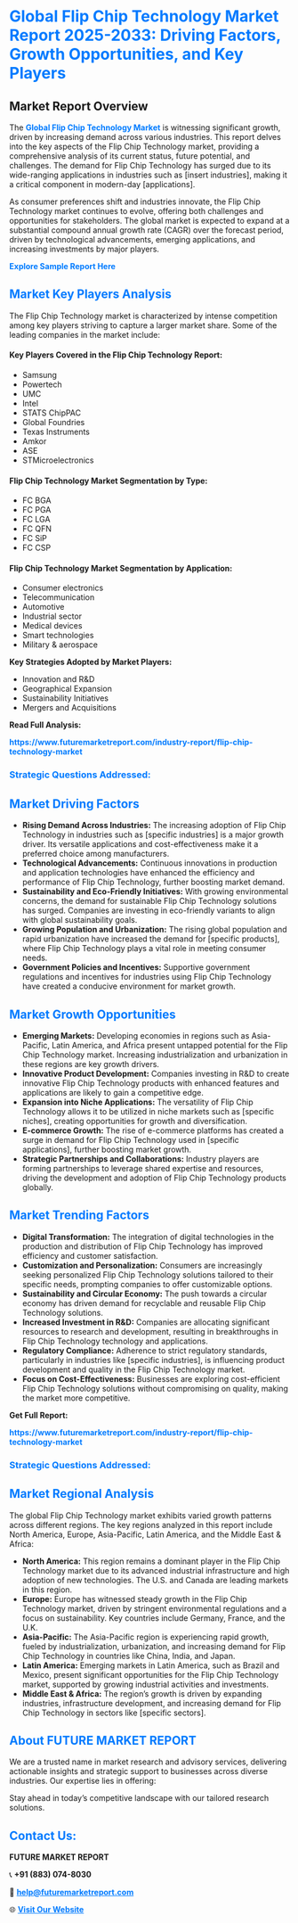 <h1 style="color: #007BFF;">Global Flip Chip Technology Market Report 2025-2033: Driving Factors, Growth Opportunities, and Key Players</h1>

<section id="overview">
<h2>Market Report Overview</h2>
<p>The <a href="https://www.futuremarketreport.com/industry-report/flip-chip-technology-market" style="color: #007BFF; text-decoration: none;"><strong>Global Flip Chip Technology Market</strong></a> is witnessing significant growth, driven by increasing demand across various industries. This report delves into the key aspects of the Flip Chip Technology market, providing a comprehensive analysis of its current status, future potential, and challenges. The demand for Flip Chip Technology has surged due to its wide-ranging applications in industries such as [insert industries], making it a critical component in modern-day [applications].</p>
<p>As consumer preferences shift and industries innovate, the Flip Chip Technology market continues to evolve, offering both challenges and opportunities for stakeholders. The global market is expected to expand at a substantial compound annual growth rate (CAGR) over the forecast period, driven by technological advancements, emerging applications, and increasing investments by major players.</p>
</section>

<section id="overview">
<p><a href="https://www.futuremarketreport.com/request-sample/reportId=75827" style="color: #007BFF; text-decoration: none;"><strong>Explore Sample Report Here</strong></a></p>
</section>

<section id="key-players">
<h2 style="color: #007BFF;">Market Key Players Analysis</h2>
<p>The Flip Chip Technology market is characterized by intense competition among key players striving to capture a larger market share. Some of the leading companies in the market include:</p>
<h4>Key Players Covered in the Flip Chip Technology Report:</h4>
<ul><li>Samsung</li><li>Powertech</li><li>UMC</li><li>Intel</li><li>STATS ChipPAC</li><li>Global Foundries</li><li>Texas Instruments</li><li>Amkor</li><li>ASE</li><li>STMicroelectronics</li></ul>
<h4>Flip Chip Technology Market Segmentation by Type:</h4>
<ul><li>FC BGA</li><li>FC PGA</li><li>FC LGA</li><li>FC QFN</li><li>FC SiP</li><li>FC CSP</li></ul>

<h4>Flip Chip Technology Market Segmentation by Application:</h4>
<ul><li>Consumer electronics</li><li>Telecommunication</li><li>Automotive</li><li>Industrial sector</li><li>Medical devices</li><li>Smart technologies</li><li>Military &amp; aerospace</li></ul>
<p><strong>Key Strategies Adopted by Market Players:</strong></p>
<ul>
<li>Innovation and R&D</li>
<li>Geographical Expansion</li>
<li>Sustainability Initiatives</li>
<li>Mergers and Acquisitions</li>
</ul>
</section>

<section>
<p><strong>Read Full Analysis: </strong></p><a href="https://www.futuremarketreport.com/industry-report/flip-chip-technology-market" style="color: #007BFF; text-decoration: none;"><strong>https://www.futuremarketreport.com/industry-report/flip-chip-technology-market</strong></a>
<h3 style="color: #007BFF;">Strategic Questions Addressed:</h3>
</section>

<section id="driving-factors">
<h2 style="color: #007BFF;">Market Driving Factors</h2>
<ul>
<li><strong>Rising Demand Across Industries:</strong> The increasing adoption of Flip Chip Technology in industries such as [specific industries] is a major growth driver. Its versatile applications and cost-effectiveness make it a preferred choice among manufacturers.</li>
<li><strong>Technological Advancements:</strong> Continuous innovations in production and application technologies have enhanced the efficiency and performance of Flip Chip Technology, further boosting market demand.</li>
<li><strong>Sustainability and Eco-Friendly Initiatives:</strong> With growing environmental concerns, the demand for sustainable Flip Chip Technology solutions has surged. Companies are investing in eco-friendly variants to align with global sustainability goals.</li>
<li><strong>Growing Population and Urbanization:</strong> The rising global population and rapid urbanization have increased the demand for [specific products], where Flip Chip Technology plays a vital role in meeting consumer needs.</li>
<li><strong>Government Policies and Incentives:</strong> Supportive government regulations and incentives for industries using Flip Chip Technology have created a conducive environment for market growth.</li>
</ul>
</section>

<section id="growth-opportunities">
<h2 style="color: #007BFF;">Market Growth Opportunities</h2>
<ul>
<li><strong>Emerging Markets:</strong> Developing economies in regions such as Asia-Pacific, Latin America, and Africa present untapped potential for the Flip Chip Technology market. Increasing industrialization and urbanization in these regions are key growth drivers.</li>
<li><strong>Innovative Product Development:</strong> Companies investing in R&D to create innovative Flip Chip Technology products with enhanced features and applications are likely to gain a competitive edge.</li>
<li><strong>Expansion into Niche Applications:</strong> The versatility of Flip Chip Technology allows it to be utilized in niche markets such as [specific niches], creating opportunities for growth and diversification.</li>
<li><strong>E-commerce Growth:</strong> The rise of e-commerce platforms has created a surge in demand for Flip Chip Technology used in [specific applications], further boosting market growth.</li>
<li><strong>Strategic Partnerships and Collaborations:</strong> Industry players are forming partnerships to leverage shared expertise and resources, driving the development and adoption of Flip Chip Technology products globally.</li>
</ul>
</section>

<section id="trending-factors">
<h2 style="color: #007BFF;">Market Trending Factors</h2>
<ul>
<li><strong>Digital Transformation:</strong> The integration of digital technologies in the production and distribution of Flip Chip Technology has improved efficiency and customer satisfaction.</li>
<li><strong>Customization and Personalization:</strong> Consumers are increasingly seeking personalized Flip Chip Technology solutions tailored to their specific needs, prompting companies to offer customizable options.</li>
<li><strong>Sustainability and Circular Economy:</strong> The push towards a circular economy has driven demand for recyclable and reusable Flip Chip Technology solutions.</li>
<li><strong>Increased Investment in R&D:</strong> Companies are allocating significant resources to research and development, resulting in breakthroughs in Flip Chip Technology technology and applications.</li>
<li><strong>Regulatory Compliance:</strong> Adherence to strict regulatory standards, particularly in industries like [specific industries], is influencing product development and quality in the Flip Chip Technology market.</li>
<li><strong>Focus on Cost-Effectiveness:</strong> Businesses are exploring cost-efficient Flip Chip Technology solutions without compromising on quality, making the market more competitive.</li>
</ul>
</section>

<section>
<p><strong>Get Full Report: </strong></p><a href="https://www.futuremarketreport.com/industry-report/flip-chip-technology-market" style="color: #007BFF; text-decoration: none;"><strong>https://www.futuremarketreport.com/industry-report/flip-chip-technology-market</strong></a>
<h3 style="color: #007BFF;">Strategic Questions Addressed:</h3>
</section>


<section id="regional-analysis">
<h2 style="color: #007BFF;">Market Regional Analysis</h2>
<p>The global Flip Chip Technology market exhibits varied growth patterns across different regions. The key regions analyzed in this report include North America, Europe, Asia-Pacific, Latin America, and the Middle East & Africa:</p>
<ul>
<li><strong>North America:</strong> This region remains a dominant player in the Flip Chip Technology market due to its advanced industrial infrastructure and high adoption of new technologies. The U.S. and Canada are leading markets in this region.</li>
<li><strong>Europe:</strong> Europe has witnessed steady growth in the Flip Chip Technology market, driven by stringent environmental regulations and a focus on sustainability. Key countries include Germany, France, and the U.K.</li>
<li><strong>Asia-Pacific:</strong> The Asia-Pacific region is experiencing rapid growth, fueled by industrialization, urbanization, and increasing demand for Flip Chip Technology in countries like China, India, and Japan.</li>
<li><strong>Latin America:</strong> Emerging markets in Latin America, such as Brazil and Mexico, present significant opportunities for the Flip Chip Technology market, supported by growing industrial activities and investments.</li>
<li><strong>Middle East & Africa:</strong> The region’s growth is driven by expanding industries, infrastructure development, and increasing demand for Flip Chip Technology in sectors like [specific sectors].</li>
</ul>
</section>

<footer>
<h2 style="color: #007BFF;">About FUTURE MARKET REPORT</h2>
<p>We are a trusted name in market research and advisory services, delivering actionable insights and strategic support to businesses across diverse industries. Our expertise lies in offering:</p>

<p>Stay ahead in today’s competitive landscape with our tailored research solutions.</p>

<h2 style="color: #007BFF;">Contact Us:</h2>
<p><strong>FUTURE MARKET REPORT</strong></p>
<p>📞 <strong>+91 (883) 074-8030</strong></p>
<p>📧 <strong><a href="mailto:help@futuremarketreport.com" style="color: #007BFF;">help@futuremarketreport.com</a></strong></p>
<p>🌐 <strong><a href="https://www.futuremarketreport.com/" style="color: #007BFF;">Visit Our Website</a></strong></p>
</footer>